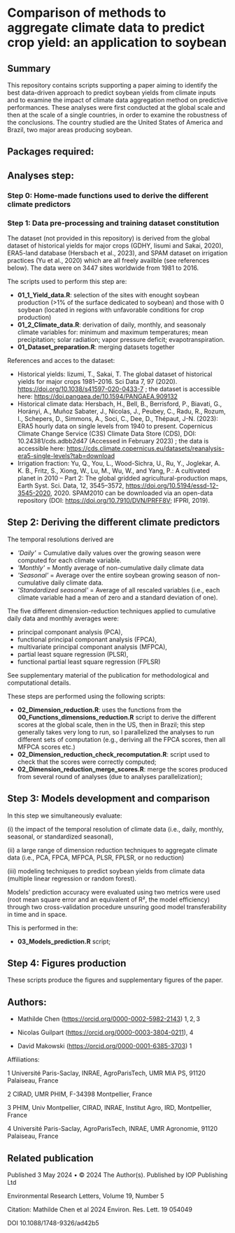 # Comparison of methods to aggregate climate data to predict crop yield: an application to soybean

## Summary
This repository contains scripts supporting a paper aiming to identify the best data-driven approach to predict soybean yields from climate inputs and to examine the impact of climate data aggregation method on predictive performances. These analyses were first conducted at the global scale and then at the scale of a single countries, in order to examine the robustness of the conclusions. The country studied are the United States of America and Brazil, two major areas producing soybean. 

## Packages required: 

## Analyses step: 

### Step 0: Home-made functions used to derive the different climate predictors 

### Step 1: Data pre-processing and training dataset constitution
The dataset (not provided in this repository) is derived from the global dataset of historical yields for major crops (GDHY, Iisumi and Sakai, 2020), ERA5-land database (Hersbach et al., 2023), and SPAM dataset on irrigation practices (Yu et al., 2020) which are all freely availble (see references below). The data were on 3447 sites worldwide from 1981 to 2016. 

The scripts used to perform this step are: 
- **01_1_Yield_data.R**: selection of the sites with enought soybean production (>1% of the surface dedicated to soybean) and those with 0 soybean (located in regions with unfavorable conditions for crop production)
- **01_2_Climate_data.R**: derivation of daily, monthly, and seasonaly climate variables for: minimum and maximum temperatures; mean precipitation; solar radiation; vapor pressure deficit; evapotranspiration.
- **01_Dataset_preparation.R**: merging datasets together

References and acces to the dataset: 
- Historical yields: Iizumi, T., Sakai, T. The global dataset of historical yields for major crops 1981–2016. Sci Data 7, 97 (2020). https://doi.org/10.1038/s41597-020-0433-7 ; the dataset is accessible here: https://doi.pangaea.de/10.1594/PANGAEA.909132
- Historical climate data: Hersbach, H., Bell, B., Berrisford, P., Biavati, G., Horányi, A., Muñoz Sabater, J., Nicolas, J., Peubey, C., Radu, R., Rozum, I., Schepers, D., Simmons, A., Soci, C., Dee, D., Thépaut, J-N. (2023): ERA5 hourly data on single levels from 1940 to present. Copernicus Climate Change Service (C3S) Climate Data Store (CDS), DOI: 10.24381/cds.adbb2d47 (Accessed in February 2023) ; the data is accessible here: https://cds.climate.copernicus.eu/datasets/reanalysis-era5-single-levels?tab=download  
- Irrigation fraction: Yu, Q., You, L., Wood-Sichra, U., Ru, Y., Joglekar, A. K. B., Fritz, S., Xiong, W., Lu, M., Wu, W., and Yang, P.: A cultivated planet in 2010 – Part 2: The global gridded agricultural-production maps, Earth Syst. Sci. Data, 12, 3545–3572, https://doi.org/10.5194/essd-12-3545-2020, 2020. SPAM2010 can be downloaded via an open-data repository (DOI: https://doi.org/10.7910/DVN/PRFF8V; IFPRI, 2019).

## Step 2: Deriving the different climate predictors
The temporal resolutions derived are 
- _'Daily'_ = Cumulative daily values over the growing season were computed for each climate variable.
- _'Monthly'_ = Montly average of non-cumulative daily climate data
- _'Seasonal'_ = Average over the entire soybean growing season of non-cumulative daily climate data.
- _'Standardized seasonal'_ = Average of all rescaled variables (i.e., each climate variable had a mean of zero and a standard deviation of one).

The five different dimension-reduction techniques applied to cumulative daily data and monthly averages were:
- principal componant analysis (PCA),
- functional principal componant analysis (FPCA),
- multivariate principal componant analysis (MFPCA),
- partial least square regression (PLSR),
- functional partial least square regression (FPLSR)

See supplementary material of the publication for methodological and computational details. 

These steps are performed using the following scripts: 
- **02_Dimension_reduction.R**: uses the functions from the **00_Functions_dimensions_reduction.R** script to derive the different scores at the global scale, then in the US, then in Brazil; this step generally takes very long to run, so I parallelized the analyses to run different sets of computation (e.g., deriving all the FPCA scores, then all MFPCA scores etc.)
- **02_Dimension_reduction_check_recomputation.R**: script used to check that the scores were correctly computed; 
- **02_Dimension_reduction_merge_scores.R**: merge the scores produced from several round of analyses (due to analyses parallelization);


## Step 3: Models development and comparison
In this step we simultaneously evaluate: 

(i) the impact of the temporal resolution of climate data (i.e., daily, monthly, seasonal, or standardized seasonal), 

(ii) a large range of dimension reduction techniques to aggregate climate data (i.e., PCA, FPCA, MFPCA, PLSR, FPLSR, or no reduction) 

(iii) modeling techniques to predict soybean yields from climate data (multiple linear regression or random forest). 

Models' prediction accuracy were evaluated using two metrics were used (root mean square error and an equivalent of R², the model efficiency) through two cross-validation procedure unsuring good model transferability in time and in space. 

This is performed in the:
- **03_Models_prediction.R** script; 

## Step 4: Figures production
These scripts produce the figures and supplementary figures of the paper. 

## Authors: 

- Mathilde Chen (https://orcid.org/0000-0002-5982-2143) $1,2,3$ 

- Nicolas Guilpart (https://orcid.org/0000-0003-3804-0211), ${4}$  

- David Makowski (https://orcid.org/0000-0001-6385-3703) ${1}$


Affiliations:

$1$  Université Paris-Saclay, INRAE, AgroParisTech, UMR MIA PS, 91120 Palaiseau, France

$2$ CIRAD, UMR PHIM, F-34398 Montpellier, France

$3$ PHIM, Univ Montpellier, CIRAD, INRAE, Institut Agro, IRD, Montpellier, France

$4$ Université Paris-Saclay, AgroParisTech, INRAE, UMR Agronomie, 91120 Palaiseau, France

## Related publication
Published 3 May 2024 • © 2024 The Author(s). Published by IOP Publishing Ltd

Environmental Research Letters, Volume 19, Number 5

Citation: Mathilde Chen et al 2024 Environ. Res. Lett. 19 054049

DOI 10.1088/1748-9326/ad42b5
